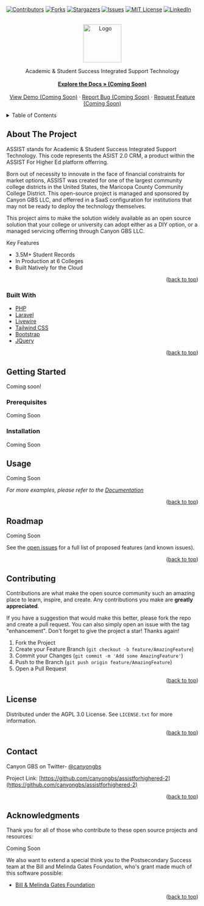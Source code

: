 <div id="top"></div>

<!-- PROJECT SHIELDS -->

[![Contributors][contributors-shield]][contributors-url]
[![Forks][forks-shield]][forks-url]
[![Stargazers][stars-shield]][stars-url]
[![Issues][issues-shield]][issues-url]
[![MIT License][license-shield]][license-url]
[![LinkedIn][linkedin-shield]][linkedin-url]

<!-- PROJECT LOGO -->
<br />
<div align="center">
  <a href="https://canyongbs.com/">
    <img src="https://s3.us-west-2.amazonaws.com/canyongbs.com/CanyonGBS-Logo-White.png" alt="Logo" height="100">
  </a>

  <p align="center">
    Academic & Student Success Integrated Support Technology
    <br />
    <br />
    <a href="#"><strong>Explore the Docs » (Coming Soon)</strong></a>
    <br />
    <br />
    <a href="#">View Demo (Coming Soon)</a>
    ·
    <a href="#">Report Bug (Coming Soon)</a>
    ·
    <a href="#">Request Feature (Coming Soon)</a>
  </p>
</div>

<!-- TABLE OF CONTENTS -->
<details>
  <summary>Table of Contents</summary>
  <ol>
    <li>
      <a href="#about-the-project">About The Project</a>
      <ul>
        <li><a href="#built-with">Built With</a></li>
      </ul>
    </li>
    <li>
      <a href="#getting-started">Getting Started</a>
      <ul>
        <li><a href="#prerequisites">Prerequisites</a></li>
        <li><a href="#installation">Installation</a></li>
      </ul>
    </li>
    <li><a href="#usage">Usage</a></li>
    <li><a href="#roadmap">Roadmap</a></li>
    <li><a href="#contributing">Contributing</a></li>
    <li><a href="#license">License</a></li>
    <li><a href="#contact">Contact</a></li>
    <li><a href="#acknowledgments">Acknowledgments</a></li>
  </ol>
</details>

<!-- ABOUT THE PROJECT -->
## About The Project

<!-- [![ASSIST Dashboard Screen Shot][product-screenshot]](https://assistforhighered.org/) -->

ASSIST stands for Academic & Student Success Integrated Support Technology. This code represents the ASIST 2.0 CRM, a product within the ASSIST For Higher Ed platform offerring.

Born out of necessity to innovate in the face of financial constraints for market options, ASSIST was created for one of the largest community college districts in the United States, the Maricopa County Community College District. This open-source project is managed and sponsored by Canyon GBS LLC, and offerred in a SaaS configuration for institutions that may not be ready to deploy the technology themselves.

This project aims to make the solution widely available as an open source solution that your college or university can adopt either as a DIY option, or a managed servicing offerring through Canyon GBS LLC.

Key Features

* 3.5M+ Student Records
* In Production at 6 Colleges
* Built Natively for the Cloud

<p align="right">(<a href="#top">back to top</a>)</p>

### Built With

* [PHP](https://php.net)
* [Laravel](https://laravel.com/)
* [Livewire](https://laravel-livewire.com/)
* [Tailwind CSS](https://https://tailwindcss.com/)
* [Bootstrap](https://getbootstrap.com)
* [JQuery](https://jquery.com)

<p align="right">(<a href="#top">back to top</a>)</p>

<!-- GETTING STARTED -->
## Getting Started

Coming soon!

### Prerequisites

Coming Soon

### Installation

Coming Soon

<!-- USAGE EXAMPLES -->
## Usage

Coming Soon

_For more examples, please refer to the [Documentation](https://assistforhighered.org)_

<p align="right">(<a href="#top">back to top</a>)</p>

<!-- ROADMAP -->
## Roadmap

Coming Soon
<!--
- [x] Add Changelog
- [x] Add back to top links
- [ ] Add Additional Templates w/ Examples
- [ ] Add "components" document to easily copy & paste sections of the readme
- [ ] Multi-language Support
    - [ ] Chinese
    - [ ] Spanish

-->

See the [open issues](https://github.com/canyongbs/assistforhighered-2/issues) for a full list of proposed features (and known issues).

<p align="right">(<a href="#top">back to top</a>)</p>

<!-- CONTRIBUTING -->
## Contributing

Contributions are what make the open source community such an amazing place to learn, inspire, and create. Any contributions you make are **greatly appreciated**.

If you have a suggestion that would make this better, please fork the repo and create a pull request. You can also simply open an issue with the tag "enhancement".
Don't forget to give the project a star! Thanks again!

1. Fork the Project
2. Create your Feature Branch (`git checkout -b feature/AmazingFeature`)
3. Commit your Changes (`git commit -m 'Add some AmazingFeature'`)
4. Push to the Branch (`git push origin feature/AmazingFeature`)
5. Open a Pull Request

<p align="right">(<a href="#top">back to top</a>)</p>

<!-- LICENSE -->
## License

Distributed under the AGPL 3.0 License. See `LICENSE.txt` for more information.

<p align="right">(<a href="#top">back to top</a>)</p>

<!-- CONTACT -->
## Contact

Canyon GBS on Twitter- [@canyongbs](https://twitter.com/canyongbs)

Project Link: [https://github.com/canyongbs/assistforhighered-2](https://github.com/canyongbs/assistforhighered-2)

<p align="right">(<a href="#top">back to top</a>)</p>

<!-- ACKNOWLEDGMENTS -->
## Acknowledgments

Thank you for all of those who contribute to these open source projects and resources:

Coming Soon

We also want to extend a special think you to the Postsecondary Success team at the Bill and Melinda Gates Foundation, who's grant made much of this software possible:

* [Bill & Melinda Gates Foundation](https://www.gatesfoundation.org/our-work/programs/us-program/postsecondary-success)

<p align="right">(<a href="#top">back to top</a>)</p>

<!-- MARKDOWN LINKS & IMAGES -->
<!-- https://www.markdownguide.org/basic-syntax/#reference-style-links -->
[contributors-shield]: https://img.shields.io/github/contributors/canyongbs/assistforhighered-2.svg?style=for-the-badge
[contributors-url]: https://github.com/canyongbs/assistforhighered/graphs/contributors
[forks-shield]: https://img.shields.io/github/forks/canyongbs/assistforhighered-2.svg?style=for-the-badge
[forks-url]: https://github.com/canyongbs/assistforhighered/network/members
[stars-shield]: https://img.shields.io/github/stars/canyongbs/assistforhighered-2.svg?style=for-the-badge
[stars-url]: https://github.com/joelicatajr/assistforhighered/stargazers
[issues-shield]: https://img.shields.io/github/issues/canyongbs/assistforhighered-2.svg?style=for-the-badge
[issues-url]: https://github.com/joelicatajr/assistforhighered-2/issues
[license-shield]: https://img.shields.io/github/license/canyongbs/assistforhighered-2.svg?style=for-the-badge
[license-url]: https://github.com/canyongbs/assistforhighered-2/blob/main/LICENSE
[linkedin-shield]: https://img.shields.io/badge/-LinkedIn-black.svg?style=for-the-badge&logo=linkedin&colorB=555
[linkedin-url]: https://www.linkedin.com/company/canyongbs
[product-screenshot]: images/assist-screenshot.png
